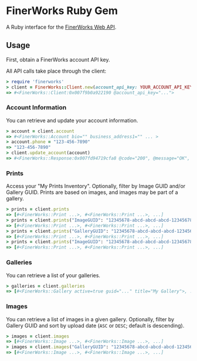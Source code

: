 # FinerWorks Ruby Gem

A Ruby interface for the [FinerWorks Web API](http://api.finerworks.com/).

## Usage

First, obtain a FinerWorks account API key.

All API calls take place through the client:

```ruby
> require 'finerworks'
> client = FinerWorks::Client.new(account_api_key: YOUR_ACCOUNT_API_KEY)
=> #<FinerWorks::Client:0x007f9b0a922190 @account_api_key="...">
```

### Account Information

You can retrieve and update your account information.

```ruby
> account = client.account
=> #<FinerWorks::Account bio="" business_address1="" ... >
> account.phone = "123-456-7890"
=> "123-456-7890"
> client.update_account(account)
=> #<FinerWorks::Response:0x007fd94719cfa8 @code="200", @message="OK", ... >
```

### Prints

Access your "My Prints Inventory". Optionally, filter by Image GUID and/or Gallery GUID. Prints are based on images, and images may be part of a gallery.

```ruby
> prints = client.prints
=> [#<FinerWorks::Print ...>, #<FinerWorks::Print ...>, ...]
> prints = client.prints("ImageGUID": "12345678-abcd-abcd-abcd-12345678abcd")
=> [#<FinerWorks::Print ...>, #<FinerWorks::Print ...>, ...]
> prints = client.prints("GalleryGUID": "12345678-abcd-abcd-abcd-12345678abcd")
=> [#<FinerWorks::Print ...>, #<FinerWorks::Print ...>, ...]
> prints = client.prints("ImageGUID": "12345678-abcd-abcd-abcd-12345678abcd", "GalleryGUID": "12345678-abcd-abcd-abcd-12345678abcd")
=> [#<FinerWorks::Print ...>, #<FinerWorks::Print ...>, ...]
```

### Galleries

You can retrieve a list of your galleries.

```ruby
> galleries = client.galleries
=> [#<FinerWorks::Gallery active=true guid="..." title="My Gallery">, ...]
```

### Images

You can retrieve a list of images in a given gallery. Optionally, filter by Gallery GUID and sort by upload date (`ASC` or `DESC`; default is descending).

```ruby
> images = client.images
=> [#<FinerWorks::Image ...>, #<FinerWorks::Image ...>, ...]
> images = client.images("GalleryGUID": "12345678-abcd-abcd-abcd-12345678abcd", sort: "ASC")
=> [#<FinerWorks::Image ...>, #<FinerWorks::Image ...>, ...]
```

